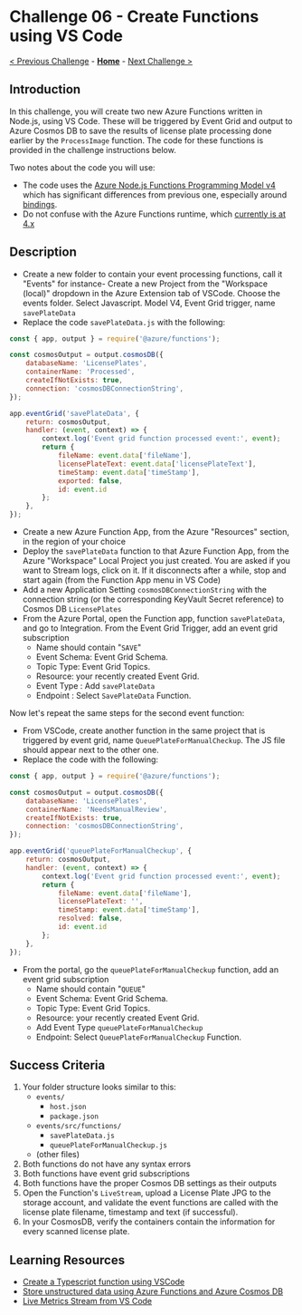# Challenge 06 - Create Functions using VS Code

[< Previous Challenge](./Challenge-05.md) - **[Home](../README.md)** - [Next Challenge >](./Challenge-07.md)

## Introduction

In this challenge, you will create two new Azure Functions written in Node.js, using VS Code. These will be triggered by Event Grid and output to Azure Cosmos DB to save the results of license plate processing done earlier by the `ProcessImage` function.  The code for these functions is provided in the challenge instructions below.

Two notes about the code you will use:
- The code uses the [Azure Node.js Functions Programming Model v4](https://techcommunity.microsoft.com/t5/apps-on-azure-blog/azure-functions-node-js-v4-programming-model-is-generally/ba-p/3929217) which has significant differences from previous one, especially around [bindings](https://learn.microsoft.com/en-us/azure/azure-functions/functions-node-upgrade-v4?tabs=v4).
- Do not confuse with the Azure Functions runtime, which [currently is at 4.x](https://learn.microsoft.com/en-us/azure/azure-functions/migrate-version-3-version-4?tabs=net8%2Cazure-cli%2Cwindows&pivots=programming-language-javascript)

## Description

- Create a new folder to contain your event processing functions, call it "Events" for instance- Create a new Project from the "Workspace (local)" dropdown in the Azure Extension tab of VSCode. Choose the events folder. Select Javascript. Model V4, Event Grid trigger, name `savePlateData`
- Replace the code `savePlateData.js` with the following:

```javascript
const { app, output } = require('@azure/functions'); 

const cosmosOutput = output.cosmosDB({ 
    databaseName: 'LicensePlates', 
    containerName: 'Processed', 
    createIfNotExists: true, 
    connection: 'cosmosDBConnectionString', 
}); 

app.eventGrid('savePlateData', { 
    return: cosmosOutput, 
    handler: (event, context) => { 
        context.log('Event grid function processed event:', event); 
        return { 
            fileName: event.data['fileName'], 
            licensePlateText: event.data['licensePlateText'], 
            timeStamp: event.data['timeStamp'], 
            exported: false,
            id: event.id 
        }; 
    }, 
}); 
```

- Create a new Azure Function App, from the Azure "Resources" section, in the region of your choice
- Deploy the `savePlateData` function to that Azure Function App, from the Azure "Workspace" Local Project you just created. You are asked if you want to Stream logs, click on it. If it disconnects after a while, stop and start again (from the Function App menu in VS Code)
- Add a new Application Setting `cosmosDBConnectionString` with the connection string (or the corresponding KeyVault Secret reference) to Cosmos DB `LicensePlates`
- From the Azure Portal, open the Function app, function `savePlateData`, and go to Integration. From the Event Grid Trigger, add an event grid subscription
    * Name should contain &quot;`SAVE`&quot;
    * Event Schema: Event Grid Schema.
    * Topic Type: Event Grid Topics.
    * Resource: your recently created Event Grid.
    * Event Type : Add `savePlateData`
    * Endpoint : Select `SavePlateData` Function.

Now let's repeat the same steps for the second event function:
- From VSCode, create another function in the same project that is triggered by event grid,  name `QueuePlateForManualCheckup`. The JS file should appear next to the other one.
-  Replace the code with the following:

```javascript
const { app, output } = require('@azure/functions'); 

const cosmosOutput = output.cosmosDB({ 
    databaseName: 'LicensePlates', 
    containerName: 'NeedsManualReview', 
    createIfNotExists: true, 
    connection: 'cosmosDBConnectionString', 
}); 

app.eventGrid('queuePlateForManualCheckup', { 
    return: cosmosOutput, 
    handler: (event, context) => { 
        context.log('Event grid function processed event:', event); 
        return { 
            fileName: event.data['fileName'], 
            licensePlateText: '', 
            timeStamp: event.data['timeStamp'], 
            resolved: false,
            id: event.id
        };
    },
});
```

- From the portal, go the `queuePlateForManualCheckup` function, add an event grid subscription
    * Name should contain "`QUEUE`"
    * Event Schema: Event Grid Schema.
    * Topic Type: Event Grid Topics.
    * Resource: your recently created Event Grid.
    * Add Event Type `queuePlateForManualCheckup`
    * Endpoint: Select `QueuePlateForManualCheckup` Function.

## Success Criteria

1. Your folder structure looks similar to this:
    * `events/`
        * `host.json`
        * `package.json`
    * `events/src/functions/`
        * `savePlateData.js`
        * `queuePlateForManualCheckup.js`
    * (other files)
2. Both functions do not have any syntax errors
3. Both functions have event grid subscriptions
4. Both functions have the proper Cosmos DB settings as their outputs
5. Open the Function's `LiveStream`, upload a License Plate JPG to the storage account, and validate the event functions are called with the license plate filename, timestamp and text (if successful). 
6. In your CosmosDB, verify the containers contain the information for every scanned license plate. 

## Learning Resources

- [Create a Typescript function using VSCode](https://learn.microsoft.com/en-us/azure/azure-functions/create-first-function-vs-code-typescript?pivots=nodejs-model-v4)
- [Store unstructured data using Azure Functions and Azure Cosmos DB](https://docs.microsoft.com/azure/azure-functions/functions-integrate-store-unstructured-data-cosmosdb)
- [Live Metrics Stream from VS Code](https://learn.microsoft.com/en-us/azure/azure-functions/streaming-logs?tabs=vs-code)

